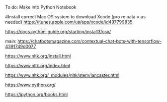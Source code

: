 To do: Make into Python Notebook

#Install correct Mac OS system to download Xcode (pro re nata = as needed)
https://itunes.apple.com/us/app/xcode/id497799835


https://docs.python-guide.org/starting/install3/osx/


main: https://chatbotsmagazine.com/contextual-chat-bots-with-tensorflow-4391749d0077

https://www.nltk.org/install.html

https://www.nltk.org/index.html

https://www.nltk.org/_modules/nltk/stem/lancaster.html

https://www.python.org/

https://ipython.org/books.html
